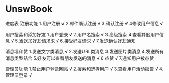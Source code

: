 # UnswBook

进度表
注册功能
1.用户注册				√
2.邮件确认注册		√
3.确认注册        √
4修改用户信息     √

用户搜索和添加好友
1.用户登录							√
2.用户名搜索      			√
3.高级搜索
4.查看其他用户信息  			√
5.发送加好友请求求 				√
6.接受好友请求           √
7.发送确认好友通知


消息墙和赞
1.发送文字类消息              √ 
2.发送URL类消息
3.发送图片类消息
4.发送所有消息类型结合
5.好友可以查看朋友发送的消息    √
6.点赞                      √
7.通知用户被点赞


管理员功能
1.禁止用户登录网站            √
2.搜索和选择用户              √
3.查看用户活动报告            √
4.管理员登录                 √
